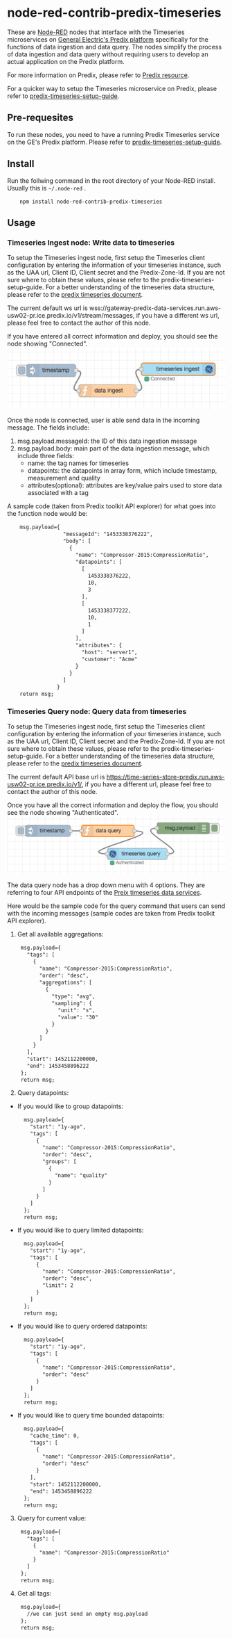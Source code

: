 # node-red-contrib-predix-timeseries


These are [Node-RED](http://nodered.org) nodes that interface with the Timeseries microservices on [General Electric's Predix platform](https://www.ge.com/digital/predix) specifically for the functions of data ingestion and data query. The nodes simplify the process of data ingestion and data query without requiring users to develop an actual application on the Predix platform. 

For more information on Predix, please refer to [Predix resource](https://www.predix.io/resources).

For a quicker way to setup the Timeseries microservice on Predix, please refer to [predix-timeseries-setup-guide](https://github.com/SenseTecnic/node-red-contrib-predix-timeseries/blob/master/predix-timeseries-setup.md). 

## Pre-requesites

To run these nodes, you need to have a running Predix Timeseries service on the GE's Predix platform. Please refer to [predix-timeseries-setup-guide](https://github.com/SenseTecnic/node-red-contrib-predix-timeseries/blob/master/predix-timeseries-setup.md). 

## Install

Run the follwing command in the root directory of your Node-RED install.
Usually this is `~/.node-red` .
```
    npm install node-red-contrib-predix-timeseries
```

## Usage

### Timeseries Ingest node: Write data to timeseries

To setup the Timeseries ingest node, first setup the Timeseries client configuration by entering the information of your timeseries instance, such as the UAA url, Client ID, Client secret and the Predix-Zone-Id. If you are not sure where to obtain these values, please refer to the predix-timeseries-setup-guide. For a better understanding of the timeseries data structure, please refer to the [predix timeseries document](https://www.predix.io/docs/?r=816498#F0PrUNk2).

The current default ws url is wss://gateway-predix-data-services.run.aws-usw02-pr.ice.predix.io/v1/stream/messages, if you have a different ws url, please feel free to contact the author of this node.

If you have entered all correct information and deploy, you should see the node showing "Connected".
![](readme_images/data_ingest_conencted.png?raw=true)

Once the node is connected, user is able send data in the incoming message. The fields include:

1. msg.payload.messageId: the ID of this data ingestion message
2. msg.payload.body: main part of the data ingestion message, which include three fields:
    * name: the tag names for timeseries 
    * datapoints: the datapoints in array form, which include timestamp, measurement and quality
    * attributes(optional): attributes are key/value pairs used to store data associated with a tag

A sample code (taken from Predix toolkit API explorer) for what goes into the function node would be:


        msg.payload={
                      "messageId": "1453338376222",
                      "body": [
                        {
                          "name": "Compressor-2015:CompressionRatio",
                          "datapoints": [
                            [
                              1453338376222,
                              10,
                              3
                            ],
                            [
                              1453338377222,
                              10,
                              1
                            ]
                          ],
                          "attributes": {
                            "host": "server1",
                            "customer": "Acme"
                          }
                        }
                      ]
                    }  
        return msg;


### Timeseries Query node: Query data from timeseries

To setup the Timeseries ingest node, first setup the Timeseries client configuration by entering the information of your timeseries instance, such as the UAA url, Client ID, Client secret and the Predix-Zone-Id. If you are not sure where to obtain these values, please refer to the predix-timeseries-setup-guide. For a better understanding of the timeseries data structure, please refer to the [predix timeseries document](https://www.predix.io/docs/?r=816498#F0PrUNk2).

The current default API base url is https://time-series-store-predix.run.aws-usw02-pr.ice.predix.io/v1/, if you have a different url, please feel free to contact the author of this node.

Once you have all the correct information and deploy the flow, you should see the node showing "Authenticated".
![](readme_images/data_query_authenticated.png?raw=true)

The data query node has a drop down menu with 4 options. They are referring to four API endpoints of the [Preix timeseries data services](https://www.predix.io/api#!/Asset).

Here would be the sample code for the query command that users can send with the incoming messages (sample codes are taken from Predix toolkit API explorer). 

1. Get all available aggregations:
    
        msg.payload={
          "tags": [
            {
              "name": "Compressor-2015:CompressionRatio",
              "order": "desc",
              "aggregations": [
                {
                  "type": "avg",
                  "sampling": {
                    "unit": "s",
                    "value": "30"
                  }
                }
              ]
            }
          ],
          "start": 1452112200000,
          "end": 1453458896222
        };
        return msg;

2. Query datapoints:
  
* If you would like to group datapoints:

        msg.payload={
          "start": "1y-ago",
          "tags": [
            {
              "name": "Compressor-2015:CompressionRatio",
              "order": "desc",
              "groups": [
                {
                  "name": "quality"
                }
              ]
            }
          ]
        };
        return msg;

* If you would like to query limited datapoints:

        msg.payload={
          "start": "1y-ago",
          "tags": [
            {
              "name": "Compressor-2015:CompressionRatio",
              "order": "desc",
              "limit": 2
            }
          ]
        };
        return msg; 

* If you would like to query ordered datapoints:

        msg.payload={
          "start": "1y-ago",
          "tags": [
            {
              "name": "Compressor-2015:CompressionRatio",
              "order": "desc"
            }
          ]
        };
        return msg; 

* If you would like to query time bounded datapoints:

        msg.payload={
          "cache_time": 0,
          "tags": [
            {
              "name": "Compressor-2015:CompressionRatio",
              "order": "desc"
            }
          ],
          "start": 1452112200000,
          "end": 1453458896222
        };
        return msg;   

3. Query for current value:

        msg.payload={
          "tags": [
            {
              "name": "Compressor-2015:CompressionRatio"
            }
          ]
        };
        return msg;  

4. Get all tags:

        msg.payload={
          //we can just send an empty msg.payload
        };
        return msg;  